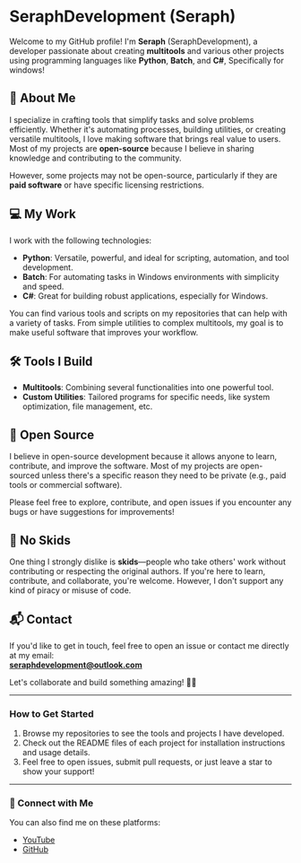 # SeraphDevelopment (Seraph)

Welcome to my GitHub profile! I'm **Seraph** (SeraphDevelopment), a developer passionate about creating **multitools** and various other projects using programming languages like **Python**, **Batch**, and **C#**, Specifically for windows!

## 🚀 About Me

I specialize in crafting tools that simplify tasks and solve problems efficiently. Whether it's automating processes, building utilities, or creating versatile multitools, I love making software that brings real value to users. Most of my projects are **open-source** because I believe in sharing knowledge and contributing to the community.

However, some projects may not be open-source, particularly if they are **paid software** or have specific licensing restrictions.

## 💻 My Work

I work with the following technologies:
- **Python**: Versatile, powerful, and ideal for scripting, automation, and tool development.
- **Batch**: For automating tasks in Windows environments with simplicity and speed.
- **C#**: Great for building robust applications, especially for Windows.

You can find various tools and scripts on my repositories that can help with a variety of tasks. From simple utilities to complex multitools, my goal is to make useful software that improves your workflow.

## 🛠️ Tools I Build

- **Multitools**: Combining several functionalities into one powerful tool.
- **Custom Utilities**: Tailored programs for specific needs, like system optimization, file management, etc.

## 📂 Open Source

I believe in open-source development because it allows anyone to learn, contribute, and improve the software. Most of my projects are open-sourced unless there's a specific reason they need to be private (e.g., paid tools or commercial software).

Please feel free to explore, contribute, and open issues if you encounter any bugs or have suggestions for improvements!

## 🚫 No Skids

One thing I strongly dislike is **skids**—people who take others' work without contributing or respecting the original authors. If you're here to learn, contribute, and collaborate, you're welcome. However, I don't support any kind of piracy or misuse of code.

## 📬 Contact

If you'd like to get in touch, feel free to open an issue or contact me directly at my email:  
**seraphdevelopment@outlook.com**

Let's collaborate and build something amazing! 🔧💡

---

### How to Get Started

1. Browse my repositories to see the tools and projects I have developed.
2. Check out the README files of each project for installation instructions and usage details.
3. Feel free to open issues, submit pull requests, or just leave a star to show your support!

---

### 🤖 Connect with Me

You can also find me on these platforms:
- [YouTube](https://youtube.com/@SeraphDevelopment)
- [GitHub](https://github.com/SeraphDevelopmentOfficial/)
